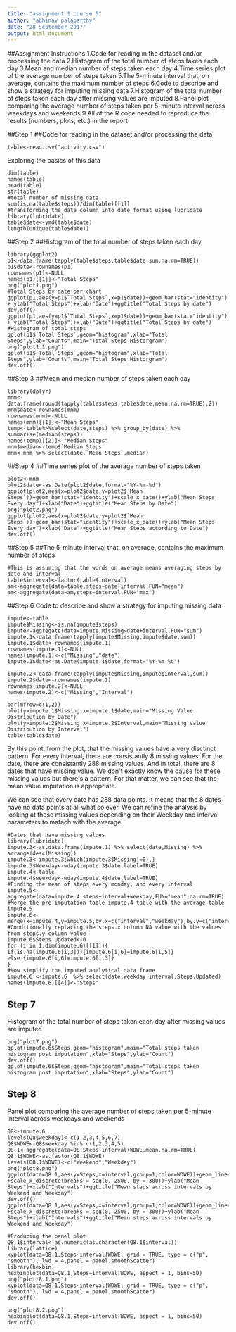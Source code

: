 ```yaml
---
title: "assignment 1 course 5"
author: "abhinav palaparthy"
date: "28 September 2017"
output: html_document
---
```


##Assignment Instructions
1.Code for reading in the dataset and/or processing the data
2.Histogram of the total number of steps taken each day
3.Mean and median number of steps taken each day
4.Time series plot of the average number of steps taken
5.The 5-minute interval that, on average, contains the maximum number of steps
6.Code to describe and show a strategy for imputing missing data
7.Histogram of the total number of steps taken each day after missing values are imputed
8.Panel plot comparing the average number of steps taken per 5-minute interval across weekdays and weekends
9.All of the R code needed to reproduce the results (numbers, plots, etc.) in the report


##Step 1
##Code for reading in the dataset and/or processing the data
```{r, echo = TRUE}
table<-read.csv("activity.csv")
```

Exploring the basics of this data
```{r}
dim(table)
names(table)
head(table)
str(table)
#total number of missing data
sum(is.na(table$steps))/dim(table)[[1]]
#transforming the date column into date format using lubridate
library(lubridate)
table$date<-ymd(table$date)
length(unique(table$date))
```


##Step 2
##Histogram of the total number of steps taken each day
```{r, echo = TRUE}
library(ggplot2)
p1<-data.frame(tapply(table$steps,table$date,sum,na.rm=TRUE))
p1$date<-rownames(p1)
rownames(p1)<-NULL
names(p1)[[1]]<-"Total Steps"
png("plot1.png")
#Total Steps by date bar chart
ggplot(p1,aes(y=p1$`Total Steps`,x=p1$date))+geom_bar(stat="identity") + ylab("Total Steps")+xlab("Date")+ggtitle("Total Steps by date")
dev.off()
ggplot(p1,aes(y=p1$`Total Steps`,x=p1$date))+geom_bar(stat="identity") + ylab("Total Steps")+xlab("Date")+ggtitle("Total Steps by date")
#Histogram of total steps
qplot(p1$`Total Steps`,geom="histogram",xlab="Total Steps",ylab="Counts",main="Total Steps Historgram")
png("plot1.1.png")
qplot(p1$`Total Steps`,geom="histogram",xlab="Total Steps",ylab="Counts",main="Total Steps Historgram")
dev.off()
```


##Step 3
##Mean and median number of steps taken each day

```{r, echo = TRUE}
library(dplyr)
mnm<-data.frame(round(tapply(table$steps,table$date,mean,na.rm=TRUE),2))
mnm$date<-rownames(mnm)
rownames(mnm)<-NULL
names(mnm)[[1]]<-"Mean Steps"
temp<-table%>%select(date,steps) %>% group_by(date) %>% summarise(median(steps))
names(temp)[[2]]<-"Median Steps"
mnm$median<-temp$`Median Steps`
mnm<-mnm %>% select(date,`Mean Steps`,median)
```

##Step 4
##Time series plot of the average number of steps taken
```{r, echo = TRUE}
plot2<-mnm
plot2$date<-as.Date(plot2$date,format="%Y-%m-%d")
ggplot(plot2,aes(x=plot2$date,y=plot2$`Mean Steps`))+geom_bar(stat="identity")+scale_x_date()+ylab("Mean Steps Every day")+xlab("Date")+ggtitle("Mean Steps by Date")
png("plot2.png")
ggplot(plot2,aes(x=plot2$date,y=plot2$`Mean Steps`))+geom_bar(stat="identity")+scale_x_date()+ylab("Mean Steps Every day")+xlab("Date")+ggtitle("Mean Steps according to Date")
dev.off()
```


##Step 5
##The 5-minute interval that, on average, contains the maximum number of steps

```{r, echo = TRUE}
#This is assuming that the words on average means averaging steps by date and interval
table$interval<-factor(table$interval)
am<-aggregate(data=table,steps~date+interval,FUN="mean")
am<-aggregate(data=am,steps~interval,FUN="max")
```


##Step 6
Code to describe and show a strategy for imputing missing data

```{r, echo = TRUE}
impute<-table
impute$Missing<-is.na(impute$steps)
impute<-aggregate(data=impute,Missing~date+interval,FUN="sum")
impute.1<-data.frame(tapply(impute$Missing,impute$date,sum))
impute.1$date<-rownames(impute.1)
rownames(impute.1)<-NULL
names(impute.1)<-c("Missing","date")
impute.1$date<-as.Date(impute.1$date,format="%Y-%m-%d")

impute.2<-data.frame(tapply(impute$Missing,impute$interval,sum))
impute.2$date<-rownames(impute.2)
rownames(impute.2)<-NULL
names(impute.2)<-c("Missing","Interval")

par(mfrow=c(1,2))
plot(y=impute.1$Missing,x=impute.1$date,main="Missing Value Distribution by Date")
plot(y=impute.2$Missing,x=impute.2$Interval,main="Missing Value Distribution by Interval")
table(table$date)
```

By this point, from the plot, that the missing values have a very disctinct pattern. For every interval, there are consistantly 8 missing values. For the date, there are consistantly 288 missing values. And in total, there are 8 dates that have missing value. We don't exactly know the cause for these missing values but there's a pattern. For that matter, we can see that the mean value imputation is appropriate.

We can see that every date has 288 data points. It means that the 8 dates have no data points at all what so ever. We can refine the analysis by looking at these missing values depending on their Weekday and interval parameters to matach with the average 

```{r, echo = TRUE}
#Dates that have missing values 
library(lubridate)
impute.3<-as.data.frame(impute.1) %>% select(date,Missing) %>% arrange(desc(Missing))
impute.3<-impute.3[which(impute.3$Missing!=0),]
impute.3$Weekday<-wday(impute.3$date,label=TRUE)
impute.4<-table
impute.4$weekday<-wday(impute.4$date,label=TRUE)
#Finding the mean of steps every monday, and every interval
impute.5<-aggregate(data=impute.4,steps~interval+weekday,FUN="mean",na.rm=TRUE)
#Merge the pre-imputation table impute.4 table with the average table impute.5
impute.6<-merge(x=impute.4,y=impute.5,by.x=c("interval","weekday"),by.y=c("interval","weekday"),all.x=TRUE)
#Conditionally replacing the steps.x column NA value with the values from steps.y column value 
impute.6$Steps.Updated<-0
for (i in 1:dim(impute.6)[[1]]){
if(is.na(impute.6[i,3])){impute.6[i,6]=impute.6[i,5]}
else {impute.6[i,6]=impute.6[i,3]}
}
#Now simplify the imputed analytical data frame
impute.6 <-impute.6  %>% select(date,weekday,interval,Steps.Updated)
names(impute.6)[[4]]<-"Steps"

```


## Step 7
Histogram of the total number of steps taken each day after missing values are imputed

```{r, echo = TRUE}
png("plot7.png")
qplot(impute.6$Steps,geom="histogram",main="Total steps taken histogram post imputation",xlab="Steps",ylab="Count")
dev.off()
qplot(impute.6$Steps,geom="histogram",main="Total steps taken histogram post imputation",xlab="Steps",ylab="Count")

```




## Step 8
Panel plot comparing the average number of steps taken per 5-minute interval across weekdays and weekends

```{r, echo = TRUE}
Q8<-impute.6
levels(Q8$weekday)<-c(1,2,3,4,5,6,7)
Q8$WDWE<-Q8$weekday %in% c(1,2,3,4,5)
Q8.1<-aggregate(data=Q8,Steps~interval+WDWE,mean,na.rm=TRUE)
Q8.1$WDWE<-as.factor(Q8.1$WDWE)
levels(Q8.1$WDWE)<-c("Weekend","Weekday")
png("plot8.png")
ggplot(data=Q8.1,aes(y=Steps,x=interval,group=1,color=WDWE))+geom_line() +scale_x_discrete(breaks = seq(0, 2500, by = 300))+ylab("Mean Steps")+xlab("Intervals")+ggtitle("Mean steps across intervals by Weekend and Weekday")
dev.off()
ggplot(data=Q8.1,aes(y=Steps,x=interval,group=1,color=WDWE))+geom_line() +scale_x_discrete(breaks = seq(0, 2500, by = 300))+ylab("Mean Steps")+xlab("Intervals")+ggtitle("Mean steps across intervals by Weekend and Weekday")

#Producing the panel plot
Q8.1$interval<-as.numeric(as.character(Q8.1$interval))
library(lattice)
xyplot(data=Q8.1,Steps~interval|WDWE, grid = TRUE, type = c("p", "smooth"), lwd = 4,panel = panel.smoothScatter)
library(hexbin)
hexbinplot(data=Q8.1,Steps~interval|WDWE, aspect = 1, bins=50)
png("plott8.1.png")
xyplot(data=Q8.1,Steps~interval|WDWE, grid = TRUE, type = c("p", "smooth"), lwd = 4,panel = panel.smoothScatter)
dev.off()

png("plot8.2.png")
hexbinplot(data=Q8.1,Steps~interval|WDWE, aspect = 1, bins=50)
dev.off()
```
